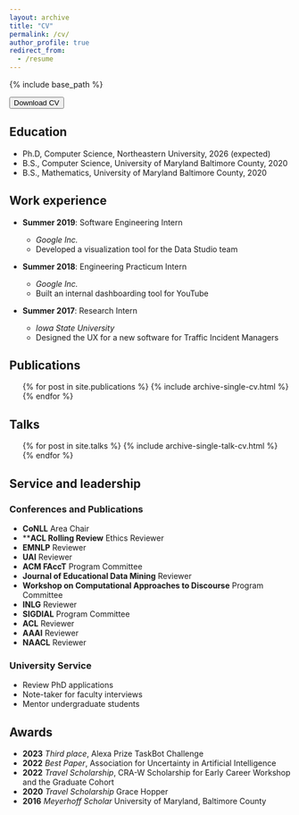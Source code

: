 ```yaml
---
layout: archive
title: "CV"
permalink: /cv/
author_profile: true
redirect_from:
  - /resume
---
```


{% include base_path %}

<button name="button" class="btn" onclick="http://katherine-atwell.github.io/files/Katherine-Atwell-FlowCV-Resume-20251023.pdf">Download CV</button>

## Education
* Ph.D, Computer Science, Northeastern University, 2026 (expected)
* B.S., Computer Science, University of Maryland Baltimore County, 2020
* B.S., Mathematics, University of Maryland Baltimore County, 2020

## Work experience
* **Summer 2019**: Software Engineering Intern
  * *Google Inc.*
  * Developed a visualization tool for the Data Studio team

* **Summer 2018**: Engineering Practicum Intern
  * *Google Inc.*
  * Built an internal dashboarding tool for YouTube

* **Summer 2017**: Research Intern
  * *Iowa State University*
  * Designed the UX for a new software for Traffic Incident Managers 

## Publications
  <ul>{% for post in site.publications %}
    {% include archive-single-cv.html %}
  {% endfor %}</ul>
  
## Talks
  <ul>{% for post in site.talks %}
    {% include archive-single-talk-cv.html %}
  {% endfor %}</ul>
  
<!-- Teaching
======
  <ul>{% for post in site.teaching %}
    {% include archive-single-cv.html %}
  {% endfor %}</ul> -->
  
## Service and leadership
### Conferences and Publications
* **CoNLL** Area Chair
* ****ACL Rolling Review** Ethics Reviewer
* **EMNLP** Reviewer 
* **UAI** Reviewer 
* **ACM FAccT** Program Committee 
* **Journal of Educational Data Mining** Reviewer 
* **Workshop on Computational Approaches to Discourse** Program Committee 
* **INLG** Reviewer 
* **SIGDIAL** Program Committee 
* **ACL** Reviewer 
* **AAAI** Reviewer 
* **NAACL** Reviewer 

### University Service
* Review PhD applications
* Note-taker for faculty interviews
* Mentor undergraduate students


## Awards
* **2023** *Third place*, Alexa Prize TaskBot Challenge
* **2022** *Best Paper*, Association for Uncertainty in Artificial Intelligence
* **2022** *Travel Scholarship*, CRA-W Scholarship for Early Career Workshop and the Graduate Cohort 
* **2020** *Travel Scholarship* Grace Hopper
* **2016** *Meyerhoff Scholar* University of Maryland, Baltimore County